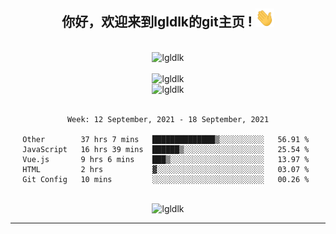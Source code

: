 <div align="center">
<h2> 你好，欢迎来到lgldlk的git主页 ! <img src="https://github.com/lgldlk/lgldlk/blob/main/gifs/Hi.gif" width="30px"></h2>
</div>

<div align="center">
 </br>
 <img src="http://aiitapp.cn:8091/?color=rgba(37,144,118,1)&shadowColor=rgba(12,16,20,1)&fontSize=120&&shadowOffsetX=9&shadowOffsetY=11" height="26px" alt="lgldlk" />
 </br>

   </br>
 <img src="https://github-readme-stats.vercel.app/api?username=lgldlk&show_icons=true&theme=gotham&locale=cn" alt="lgldlk" />
 

</br>

<img  src="http://github-readme-stats.vercel.app/api/top-langs/?username=lgldlk&show_icons=true&theme=gotham&locale=cn&layout=compact" alt="lgldlk"/>  
</br>
</br>

<!--START_SECTION:waka-->
```text
Week: 12 September, 2021 - 18 September, 2021

Other        37 hrs 7 mins   ██████████████▒░░░░░░░░░░   56.91 % 
JavaScript   16 hrs 39 mins  ██████▒░░░░░░░░░░░░░░░░░░   25.54 % 
Vue.js       9 hrs 6 mins    ███▒░░░░░░░░░░░░░░░░░░░░░   13.97 % 
HTML         2 hrs           ▓░░░░░░░░░░░░░░░░░░░░░░░░   03.07 % 
Git Config   10 mins         ░░░░░░░░░░░░░░░░░░░░░░░░░   00.26 % 
```
<!--END_SECTION:waka-->

 </br>
  <img src="https://visitor-badge.glitch.me/badge?page_id=lgldlk" alt="lgldlk" />

---

 

